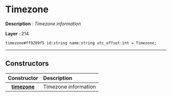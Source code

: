 # Timezone

**Description** : *Timezone information*

**Layer** : 214

```tl
timezone#ff9289f5 id:string name:string utc_offset:int = Timezone;
```

---

## Constructors

| Constructor | Description |
| :---: | :--- |
| [**timezone**](constructor/timezone) | Timezone information |
